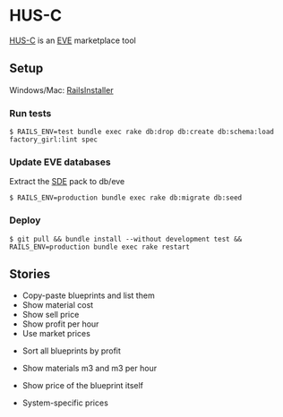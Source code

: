# HUS-C

[HUS-C](http://eve.sirlon.org/) is an [EVE](http://www.eveonline.com/) marketplace tool

## Setup
Windows/Mac: [RailsInstaller](http://railsinstaller.org/)

### Run tests
```
$ RAILS_ENV=test bundle exec rake db:drop db:create db:schema:load factory_girl:lint spec
```

### Update EVE databases
Extract the [SDE](https://developers.eveonline.com/resource/resources) pack to db/eve
```
$ RAILS_ENV=production bundle exec rake db:migrate db:seed
```

### Deploy
```
$ git pull && bundle install --without development test && RAILS_ENV=production bundle exec rake restart
```

## Stories

+ Copy-paste blueprints and list them
+ Show material cost
+ Show sell price
+ Show profit per hour
+ Use market prices
- Sort all blueprints by profit
+ Show materials m3 and m3 per hour
- Show price of the blueprint itself
+ System-specific prices
